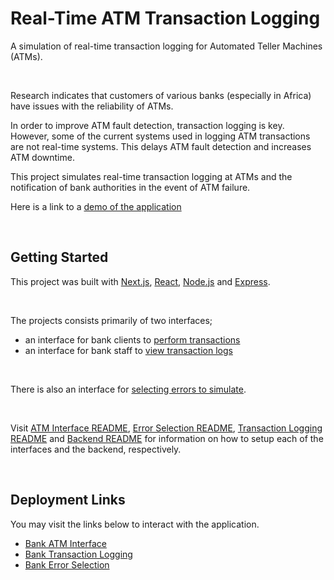 # Real-Time ATM Transaction Logging

A simulation of real-time transaction logging for Automated Teller Machines (ATMs).

<br>

Research indicates that customers of various banks (especially in Africa) have issues with the reliability of ATMs.

In order to improve ATM fault detection, transaction logging is key. However, some of the current systems used in logging ATM transactions are not real-time systems. This delays ATM fault detection and increases ATM downtime.

This project simulates real-time transaction logging at ATMs and the notification of bank authorities in the event of ATM failure.

Here is a link to a [demo of the application](https://drive.google.com/file/d/16HYuTJNgKF7H_t64_i7Ynwc_3NP7LT7i/view?usp=sharing)

<br>

## Getting Started

This project was built with [Next.js](https://nextjs.org/), [React](https://react.dev/), [Node.js](https://nodejs.org/en) and [Express](https://expressjs.com/).

<br>

The projects consists primarily of two interfaces;

- an interface for bank clients to [perform transactions](./bank-atm-interface/)
- an interface for bank staff to [view transaction logs](./bank-transaction-logs/)

<br>

There is also an interface for [selecting errors to simulate](./bank-error-selection/).

<br>

Visit [ATM Interface README](./bank-atm-interface/README.md), [Error Selection README](./bank-error-selection/README.md), [Transaction Logging README](./bank-transaction-logs/README.md) and [Backend README](./bank-backend/README.md) for information on how to setup each of the interfaces and the backend, respectively.

<br>

## Deployment Links

You may visit the links below to interact with the application.

- [Bank ATM Interface](https://bank-atm-banking.vercel.app/)
- [Bank Transaction Logging](https://bank-transaction-logs.vercel.app/)
- [Bank Error Selection](https://bank-error-selection.vercel.app/)
